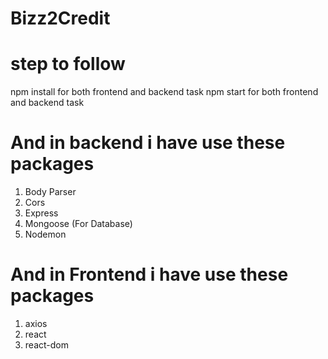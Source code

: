 # Bizz2Credit

# step to follow

npm install for both frontend and backend task
npm start for both frontend and backend task

# And in backend i have use these packages

1. Body Parser
2. Cors
3. Express
4. Mongoose (For Database)
5. Nodemon

# And in Frontend i have use these packages

1. axios
2. react
3. react-dom

